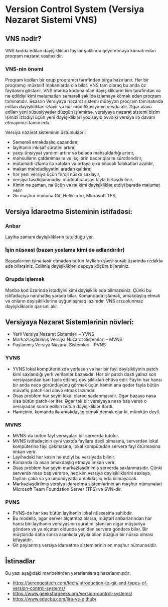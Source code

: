 
# Version Control System (Versiya Nəzarət Sistemi VNS)
## VNS nədir? 

VNS kodda edilən dəyişiklikləri fayllar şəklində qeyd etməyə kömək edən proqram nəzarət vasitəsidir. 

### VNS-nin önəmi

Proqram kodları bir qrup proqramçı tərəfindən birgə hazırlanır. Hər bir proqramçı müxtəlif məkanlarda ola bilər. VNS tam olaraq bu anda öz faydasını göstərir. VNS mənbə koduna olan dəyişikliklərin kim tərəfindən və nə edildiyi kimi məlumatları səmərəli şəkildə izləməyə kömək edən proqram təminatıdır.
Əsasən Versiyaya nəzarət sistemi müəyyən proqram təminatında edilən dəyişiklikləri izləyir və hər modifikasiyanın qeydə alır. Əgər əlavə edilən yeni xüsusiyyətlər düzgün işləmirsə, versiyaya nəzarət sistemi bizim işimizi izlədiyi üçün yeni dəyişiklikləri yox sayıb əvvəlki versiya ilə davam etməyimizi təmin edir. 

Versiya nəzarət sisteminin üstünlükləri:
-	Səmərəli əməkdaşlıq qazandırır,
-	layihənin inkişaf sürətini artırır,
-	yaxşı ünsiyyət yardımı artırır və beləcə məhsuldarlığı artırır, 
-	məhsulların çatdırılmasını və işçilərin bacarıqlarını sürətləndirir,
-	mütəmadi izləmə ilə xətaları və ortaya çıxa biləcək fəlakətləri azaldır,
-	məkan məhdudiyyətini aradan qaldırır,
-	hər yeni versiya üçün fərqli nüsxə saxlayır,
-	versiya təsdiqlənmədiyi müddətcə əsas fayla birləşdirilmir.
-	Kimin nə zaman, nə üçün və nə kimi dəyişikliklər etdiyi barədə məlumat verir 
- Ən məşhur nümunə Git, Helix core, Microsoft TFS,

## Versiya İdarəetmə Sisteminin istifadəsi: 

### Anbar

Layihə zamanı dəyişikliklərin tutulduğu yer. 

### İşin nüsxəsi (bəzən yoxlama kimi də adlandırılır)

Başqalarının işinə təsir etmədən bütün faylların şəxsi surəti üzərində redaktə edə bilərsiniz. 	Edilmiş dəyişiklikləri depoya köçürə bilərsiniz. 

### Qrupda işləmək

Mənbə kod üzərində istədiyini kimi dəyişiklik edə bilməzsiniz. Çünki bu istifadəçiyə narahatlıq yarada bilər. Komandada işləmək, əməkdaşlıq etmək və onların dəyişikliklərinə uyğunlaşmaq lazımdır. VNS arzuolunmaz dəyişikliklərin qarısını alır. 

## Versiyaya Nəzarət Sistemlərinin növləri:  
-	Yerli Versiya Nəzarət Sistemləri – YVNS 
-	Mərkəzləşdirilmiş Versiya Nəzarət Sistemləri – MVNS 
-	Paylanmış Versiya Nəzarət Sistemləri - PVNS

### YVNS
-	YVNS lokal kompüterinizdə yerləşən və hər bir fayl dəyişikliyinin patch kimi saxlandığı yerli verilənlər bazasıdır. Hər bir patch dəsti yalnız son versiyasından bəri fayla edilmiş dəyişiklikləri ehtiva edir. Faylın hər hansı bir anda necə göründüyünü görmək üçün həmin ana qədər fayla bütün müvafiq patch-ləri əlavə etmək lazımdır.
-	Əsas problem hər şeyin lokal olaraq saxlanmasıdır. Əgər bazaya nəsə olsa bütün patch-lər itər. Əgər tək bir versiyaya nəsə baş versə o versiyadan sonra edilən bütün dəyişikliklər itərdi.
-	Həmçinin, komanda ilə əməkdaşlıq etmək demək olar ki, mümkün deyil.

### MVNS
-	MVNS-də bütün fayl versiyaları bir serverdə tutulur.
-	MVNS istifadəçinin eyni vaxtda fayllara daxil olmasına, serverdən lokal kompüterinə fayl çəkməsinə, lokal kompütedən serverə fayl ötürməsinə imkan verir.
-	Layihədəki hər kəsin nə etdiyi bu versiyada bilinir. 
-	Komanda ilə asan əməkdaşlıq etməyə imkan verir.
-	Əsas problem hər şeyin mərkəzləşdirilmiş serverdə saxlanmasıdır. Çünki serverdə nəsə baş verərsə, heç kim versiya dəyişikliklərini saxlaya, faylları çəkə və ya ümumiyyətlə əməkdaşlıq edə bilməyəcək. 
-	Mərkəzləşdirilmiş versiya idarəetmə sistemlərinin ən məşhur nümunələri Microsoft Team Foundation Server (TFS) və SVN-dir.

### PVNS
-	PVNS-də hər kəs bütün layihənin lokal nüsxəsinə sahibdir.
-	Bu modellə, əgər server əlçatmaz olarsa, müştəri anbarlarından hər hansı biri layihənin versiyasının surətini istənilən digər müştəriyə göndərə və ya əlçatan olduqda yenidən serverə göndərə bilər. Bir müştəridə daha sonra asanlıqla yayıla bilən düzgün bir nüsxə olması kifayətdir.
-	Git paylanmış versiya idarəetmə sistemlərinin ən məşhur nümunəsidir.

## İstinadlar

Bu yazı aşağıdaki mənbələrdən yararlanılaraq hazırlanmışdır:

- https://serengetitech.com/tech/introduction-to-git-and-types-of-version-control-systems/
- https://www.geeksforgeeks.org/version-control-systems/
- https://www.educba.com/jira-vs-github/ 
